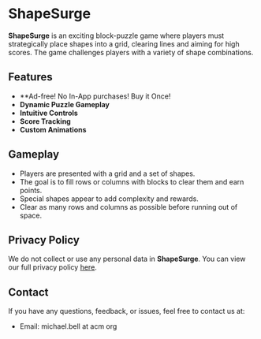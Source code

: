 # ShapeSurge

**ShapeSurge** is an exciting block-puzzle game where players must strategically place shapes into a grid, clearing lines and aiming for high scores. The game challenges players with a variety of shape combinations.

## Features
- **Ad-free! No In-App purchases! Buy it Once!
- **Dynamic Puzzle Gameplay**
- **Intuitive Controls**
- **Score Tracking**
- **Custom Animations**

## Gameplay
- Players are presented with a grid and a set of shapes.
- The goal is to fill rows or columns with blocks to clear them and earn points.
- Special shapes appear to add complexity and rewards.
- Clear as many rows and columns as possible before running out of space.

## Privacy Policy
We do not collect or use any personal data in **ShapeSurge**. You can view our full privacy policy [here](link-to-privacy-policy).

## Contact
If you have any questions, feedback, or issues, feel free to contact us at:

- Email: michael.bell at acm org

